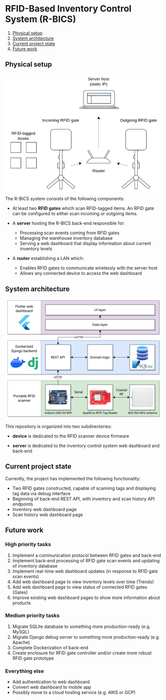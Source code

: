 # RFID-Based Inventory Control System (R-BICS)

1. [Physical setup](#physical-setup)
2. [System architecture](#system-architecture)
3. [Current project state](#current-project-state)
4. [Future work](#future-work)

## Physical setup

<img src="./images/SystemSetup.png" align="middle" width="500" />

The R-BICS system consists of the following components:

- At least two **RFID gates** which scan RFID-tagged items. An RFID gate can be configured to either scan incoming or outgoing items.
- A **server** hosting the R-BICS back-end responsible for:
  - Processing scan events coming from RFID gates
  - Managing the warehouse inventory database
  - Serving a web dashboard that display information about current inventory levels

- A **router** establishing a LAN which:
  - Enables RFID gates to communicate wirelessly with the server host
  - Allows any connected device to access the web dashboard

## System architecture

<img src="./images/SystemArchitecture.png" align="middle" width="600" />

This repository is organized into two subdirectories:

- **device** is dedicated to the RFID scanner device firmware

- **server** is dedicated to the inventory control system web dashboard and back-end

## Current project state

Currently, the project has implemented the following functionality:

- Two RFID gates constructed, capable of scanning tags and displaying tag data via debug interface
- Beginning of back-end REST API, with inventory and scan history API endpoints
- Inventory web dashboard page
- Scan history web dashboard page

## Future work

### High priority tasks

1. Implement a communication protocol between RFID gates and back-end
2. Implement back-end processing of RFID gate scan events and updating of inventory database
3. Implement real-time web dashboard updates (in response to RFID gate scan events)
4. Add web dashboard page to view inventory levels over time (Trends)
5. Add web dashboard page to view status of connected RFID gates (Gates)
6. Improve existing web dashboard pages to show more information about products

### Medium priority tasks

1. Migrate SQLite database to something more production-ready (e.g. MySQL)
2. Migrate Django debug server to something more production-ready (e.g. Apache)
3. Complete Dockerization of back-end
4. Create enclosure for RFID gate controller and/or create more robust RFID gate prototype

### Everything else

- Add authentication to web dashboard
- Convert web dashboard to mobile app
- Possibly move to a cloud hosting service (e.g. AWS or GCP)

